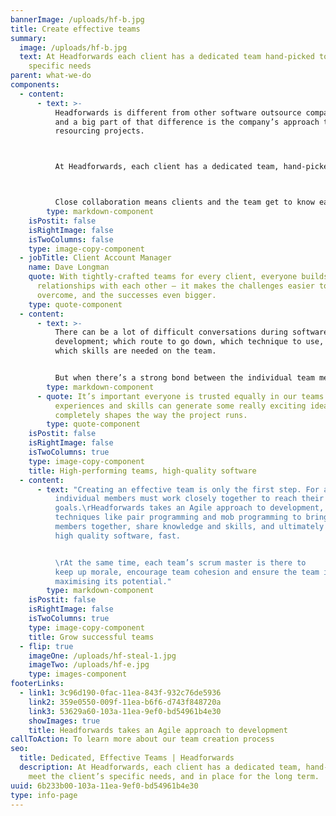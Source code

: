 ```yaml
---
bannerImage: /uploads/hf-b.jpg
title: Create effective teams
summary:
  image: /uploads/hf-b.jpg
  text: At Headforwards each client has a dedicated team hand-picked to meet their
    specific needs
parent: what-we-do
components:
  - content:
      - text: >-
          Headforwards is different from other software outsource companies –
          and a big part of that difference is the company’s approach to
          resourcing projects.



          At Headforwards, each client has a dedicated team, hand-picked to meet the client’s specific needs, and in place for the long term. To ensure a great cultural fit and a great start to the relationship, clients are involved at every step of the team recruitment process.



          Close collaboration means clients and the team get to know each other better every day, resulting in a strong partnership, the opportunity to share skills and knowledge, and a high quality of delivered software.
        type: markdown-component
    isPostit: false
    isRightImage: false
    isTwoColumns: false
    type: image-copy-component
  - jobTitle: Client Account Manager
    name: Dave Longman
    quote: With tightly-crafted teams for every client, everyone builds strong
      relationships with each other – it makes the challenges easier to
      overcome, and the successes even bigger.
    type: quote-component
  - content:
      - text: >-
          There can be a lot of difficult conversations during software
          development; which route to go down, which technique to use, or even
          which skills are needed on the team.


          But when there’s a strong bond between the individual team members and the client, finding the right solution becomes easier.
        type: markdown-component
      - quote: It’s important everyone is trusted equally in our teams. The right mix of
          experiences and skills can generate some really exciting ideas and it
          completely shapes the way the project runs.
        type: quote-component
    isPostit: false
    isRightImage: false
    isTwoColumns: true
    type: image-copy-component
    title: High-performing teams, high-quality software
  - content:
      - text: "Creating an effective team is only the first step. For a team to thrive,
          individual members must work closely together to reach their
          goals.\rHeadforwards takes an Agile approach to development, using
          techniques like pair programming and mob programming to bring team
          members together, share knowledge and skills, and ultimately deliver
          high quality software, fast.


          \rAt the same time, each team’s scrum master is there to
          keep up morale, encourage team cohesion and ensure the team is
          maximising its potential."
        type: markdown-component
    isPostit: false
    isRightImage: false
    isTwoColumns: true
    type: image-copy-component
    title: Grow successful teams
  - flip: true
    imageOne: /uploads/hf-steal-1.jpg
    imageTwo: /uploads/hf-e.jpg
    type: images-component
footerLinks:
  - link1: 3c96d190-0fac-11ea-843f-932c76de5936
    link2: 359e0550-009f-11ea-b6f6-d743f848720a
    link3: 53629a60-103a-11ea-9ef0-bd54961b4e30
    showImages: true
    title: Headforwards takes an Agile approach to development
callToAction: To learn more about our team creation process
seo:
  title: Dedicated, Effective Teams | Headforwards
  description: At Headforwards, each client has a dedicated team, hand-picked to
    meet the client’s specific needs, and in place for the long term.
uuid: 6b233b00-103a-11ea-9ef0-bd54961b4e30
type: info-page
---
```

